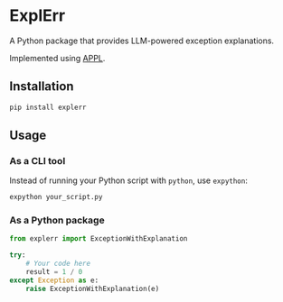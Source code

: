 # ExplErr

A Python package that provides LLM-powered exception explanations.

Implemented using [APPL](https://github.com/appl-team/appl).

## Installation

```bash
pip install explerr
```

## Usage

### As a CLI tool

Instead of running your Python script with `python`, use `expython`:

```bash
expython your_script.py
```

### As a Python package

```python
from explerr import ExceptionWithExplanation

try:
    # Your code here
    result = 1 / 0
except Exception as e:
    raise ExceptionWithExplanation(e)
```
